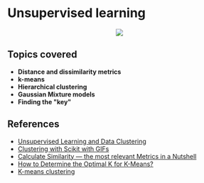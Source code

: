 # Unsupervised learning

<p align="center">
  <img src="https://pbs.twimg.com/media/DsCTvc3XQAE7Njb?format=jpg&name=4096x4096"/>
</p>

## Topics covered
- **Distance and dissimilarity metrics**
- **k-means**
- **Hierarchical clustering**
- **Gaussian Mixture models**
- **Finding the "key"**

## References
- [Unsupervised Learning and Data Clustering](https://towardsdatascience.com/unsupervised-learning-and-data-clustering-eeecb78b422a)
- [Clustering with Scikit with GIFs](https://dashee87.github.io/data%20science/general/Clustering-with-Scikit-with-GIFs/)
- [Calculate Similarity — the most relevant Metrics in a Nutshell](https://towardsdatascience.com/calculate-similarity-the-most-relevant-metrics-in-a-nutshell-9a43564f533e)
- [How to Determine the Optimal K for K-Means?](https://medium.com/analytics-vidhya/how-to-determine-the-optimal-k-for-k-means-708505d204eb)
- [K-means clustering](http://sherrytowers.com/2013/10/24/k-means-clustering/)
